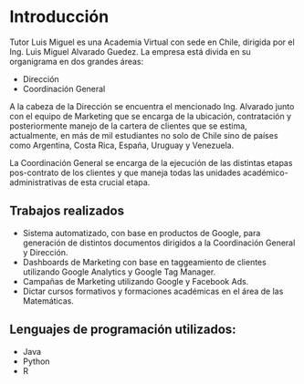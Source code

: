 # Introducción

Tutor Luis Miguel es una Academia Virtual con sede en Chile, dirigida por el Ing. Luis Miguel Alvarado Guedez. La empresa está divida en su organigrama en 
dos grandes áreas:

- Dirección 
- Coordinación General

A la cabeza de la Dirección se encuentra el mencionado Ing. Alvarado junto con el equipo de Marketing que se encarga de la ubicación, contratación y posteriormente
manejo de la cartera de clientes que se estima, actualmente, en más de mil estudiantes no solo de Chile sino de países como Argentina, Costa Rica, España, 
Uruguay y Venezuela.

La Coordinación General se encarga de la ejecución de las distintas etapas pos-contrato de los clientes y que maneja todas las unidades académico-administrativas
de esta crucial etapa.

## Trabajos realizados

- Sistema automatizado, con base en productos de Google, para generación de distintos documentos dirigidos a la Coordinación General y Dirección.
- Dashboards de Marketing con base en taggeamiento de clientes utilizando Google Analytics y Google Tag Manager.
- Campañas de Marketing utilizando Google y Facebook Ads.
- Dictar cursos formativos y formaciones académicas en el área de las Matemáticas.

## Lenguajes de programación utilizados:

- Java
- Python
- R
